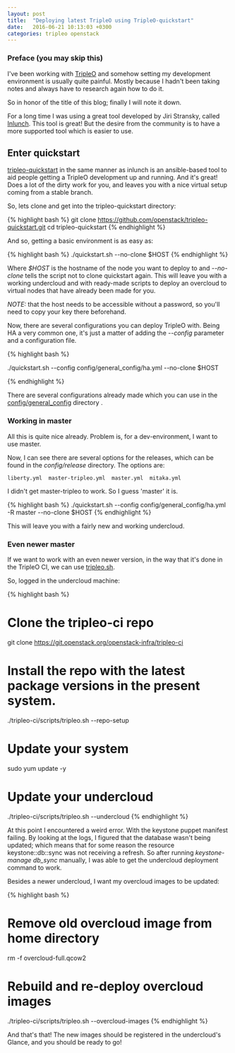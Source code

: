 ```yaml
---
layout: post
title:  "Deploying latest TripleO using TripleO-quickstart"
date:   2016-06-21 10:13:03 +0300
categories: tripleo openstack
---
```


### Preface (you may skip this)

I've been working with [TripleO][tripleo] and somehow setting my development
environment is usually quite painful. Mostly because I hadn't been taking notes
and always have to research again how to do it.

So in honor of the title of this blog; finally I will note it down.

For a long time I was using a great tool developed by Jiri Stransky, called
[Inlunch][inlunch]. This tool is great! But the desire from the community is to
have a more supported tool which is easier to use.

## Enter quickstart

[tripleo-quickstart][quickstart-repo] in the same manner as inlunch is an
ansible-based tool to aid people getting a TripleO development up and running.
And it's great! Does a lot of the dirty work for you, and leaves you with a
nice virtual setup coming from a stable branch.

So, lets clone and get into the tripleo-quickstart directory:

{% highlight bash %}
git clone https://github.com/openstack/tripleo-quickstart.git
cd tripleo-quickstart
{% endhighlight %}

And so, getting a basic environment is as easy as:

{% highlight bash %}
./quickstart.sh --no-clone $HOST
{% endhighlight %}

Where _$HOST_ is the hostname of the node you want to deploy to and
_--no-clone_ tells the script not to clone quickstart again.
This will leave you with a working undercloud and with ready-made scripts to
deploy an overcloud to virtual nodes that have already been made for you.

*NOTE:* that the host needs to be accessible without a password, so you'll need
to copy your key there beforehand.

Now, there are several configurations you can deploy TripleO with. Being HA a
very common one, it's just a matter of adding the _--config_ parameter and a
configuration file.

{% highlight bash %}

./quickstart.sh --config config/general_config/ha.yml --no-clone $HOST

{% endhighlight %}

There are several configurations already made which you can use in the
[config/general_config][config-dir] directory .

### Working in master

All this is quite nice already. Problem is, for a dev-environment, I want to
use master.

Now, I can see there are several options for the releases, which can be found
in the _config/release_ directory. The options are:

    liberty.yml  master-tripleo.yml  master.yml  mitaka.yml

I didn't get master-tripleo to work. So I guess 'master' it is.

{% highlight bash %}
./quickstart.sh --config config/general_config/ha.yml -R master --no-clone $HOST
{% endhighlight %}

This will leave you with a fairly new and working undercloud.

### Even newer master

If we want to work with an even newer version, in the way that it's done in the
TripleO CI, we can use [tripleo.sh][tripleo-sh].

So, logged in the undercloud machine:

{% highlight bash %}
# Clone the tripleo-ci repo
git clone https://git.openstack.org/openstack-infra/tripleo-ci
# Install the repo with the latest package versions in the present system.
./tripleo-ci/scripts/tripleo.sh --repo-setup
# Update your system
sudo yum update -y
# Update your undercloud
./tripleo-ci/scripts/tripleo.sh --undercloud
{% endhighlight %}

At this point I encountered a weird error. With the keystone puppet manifest
failing. By looking at the logs, I figured that the database wasn't being
updated; which means that for some reason the resource keystone::db::sync was
not receiving a refresh. So after running *keystone-manage db_sync* manually, I
was able to get the undercloud deployment command to work.

Besides a newer undercloud, I want my overcloud images to be updated:

{% highlight bash %}
# Remove old overcloud image from home directory
rm -f overcloud-full.qcow2
# Rebuild and re-deploy overcloud images
./tripleo-ci/scripts/tripleo.sh --overcloud-images
{% endhighlight %}

And that's that! The new images should be registered in the undercloud's
Glance, and you should be ready to go!

[tripleo]: http://tripleo.org/index.html
[inlunch]: https://github.com/jistr/inlunch
[quickstart-repo]: https://github.com/openstack/tripleo-quickstart
[config-dir]: https://github.com/openstack/tripleo-quickstart/tree/master/config/general_config
[tripleo-sh]: https://github.com/openstack-infra/tripleo-ci/blob/master/scripts/tripleo.sh
